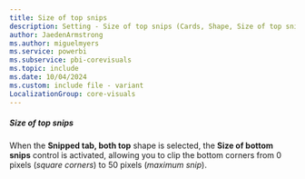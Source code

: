 ```yaml
---
title: Size of top snips
description: Setting - Size of top snips (Cards, Shape, Size of top snips)
author: JaedenArmstrong
ms.author: miguelmyers
ms.service: powerbi
ms.subservice: pbi-corevisuals
ms.topic: include
ms.date: 10/04/2024
ms.custom: include file - variant
LocalizationGroup: core-visuals
---
```

##### Size of top snips

When the **Snipped tab, both top** shape is selected, the **Size of bottom snips** control is activated, allowing you to clip the bottom corners from 0 pixels (*square corners*) to 50 pixels (*maximum snip*).
